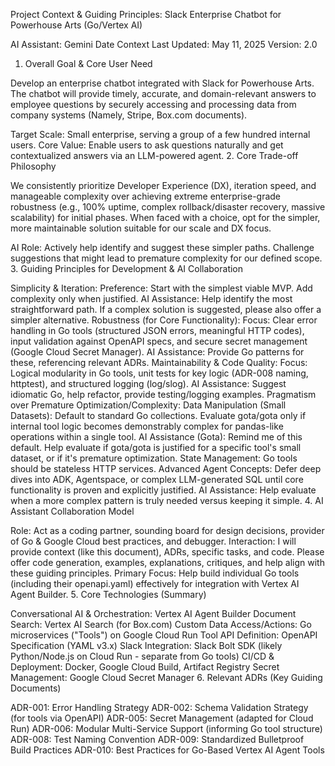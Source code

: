 Project Context & Guiding Principles: Slack Enterprise Chatbot for Powerhouse Arts (Go/Vertex AI)

AI Assistant: Gemini
Date Context Last Updated: May 11, 2025
Version: 2.0

1. Overall Goal & Core User Need

Develop an enterprise chatbot integrated with Slack for Powerhouse Arts. The chatbot will provide timely, accurate, and domain-relevant answers to employee questions by securely accessing and processing data from company systems (Namely, Stripe, Box.com documents).

Target Scale: Small enterprise, serving a group of a few hundred internal users.
Core Value: Enable users to ask questions naturally and get contextualized answers via an LLM-powered agent.
2. Core Trade-off Philosophy

We consistently prioritize Developer Experience (DX), iteration speed, and manageable complexity over achieving extreme enterprise-grade robustness (e.g., 100% uptime, complex rollback/disaster recovery, massive scalability) for initial phases. When faced with a choice, opt for the simpler, more maintainable solution suitable for our scale and DX focus.

AI Role: Actively help identify and suggest these simpler paths. Challenge suggestions that might lead to premature complexity for our defined scope.
3. Guiding Principles for Development & AI Collaboration

Simplicity & Iteration:
Preference: Start with the simplest viable MVP. Add complexity only when justified.
AI Assistance: Help identify the most straightforward path. If a complex solution is suggested, please also offer a simpler alternative.
Robustness (for Core Functionality):
Focus: Clear error handling in Go tools (structured JSON errors, meaningful HTTP codes), input validation against OpenAPI specs, and secure secret management (Google Cloud Secret Manager).
AI Assistance: Provide Go patterns for these, referencing relevant ADRs.
Maintainability & Code Quality:
Focus: Logical modularity in Go tools, unit tests for key logic (ADR-008 naming, httptest), and structured logging (log/slog).
AI Assistance: Suggest idiomatic Go, help refactor, provide testing/logging examples.
Pragmatism over Premature Optimization/Complexity:
Data Manipulation (Small Datasets): Default to standard Go collections. Evaluate gota/gota only if internal tool logic becomes demonstrably complex for pandas-like operations within a single tool.
AI Assistance (Gota): Remind me of this default. Help evaluate if gota/gota is justified for a specific tool's small dataset, or if it's premature optimization.
State Management: Go tools should be stateless HTTP services.
Advanced Agent Concepts: Defer deep dives into ADK, Agentspace, or complex LLM-generated SQL until core functionality is proven and explicitly justified.
AI Assistance: Help evaluate when a more complex pattern is truly needed versus keeping it simple.
4. AI Assistant Collaboration Model

Role: Act as a coding partner, sounding board for design decisions, provider of Go & Google Cloud best practices, and debugger.
Interaction: I will provide context (like this document), ADRs, specific tasks, and code. Please offer code generation, examples, explanations, critiques, and help align with these guiding principles.
Primary Focus: Help build individual Go tools (including their openapi.yaml) effectively for integration with Vertex AI Agent Builder.
5. Core Technologies (Summary)

Conversational AI & Orchestration: Vertex AI Agent Builder
Document Search: Vertex AI Search (for Box.com)
Custom Data Access/Actions: Go microservices ("Tools") on Google Cloud Run
Tool API Definition: OpenAPI Specification (YAML v3.x)
Slack Integration: Slack Bolt SDK (likely Python/Node.js on Cloud Run - separate from Go tools)
CI/CD & Deployment: Docker, Google Cloud Build, Artifact Registry
Secret Management: Google Cloud Secret Manager
6. Relevant ADRs (Key Guiding Documents)

ADR-001: Error Handling Strategy
ADR-002: Schema Validation Strategy (for tools via OpenAPI)
ADR-005: Secret Management (adapted for Cloud Run)
ADR-006: Modular Multi-Service Support (informing Go tool structure)
ADR-008: Test Naming Convention
ADR-009: Standardized Bulletproof Build Practices
ADR-010: Best Practices for Go-Based Vertex AI Agent Tools